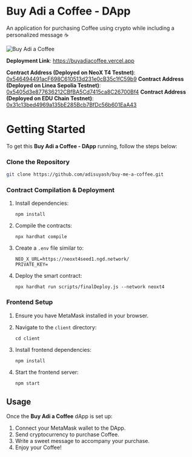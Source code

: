 # Buy Adi a Coffee - DApp

An application for purchasing Coffee using crypto while including a personalized message ☕️

![Buy Adi a Coffee](https://github.com/user-attachments/assets/4362ee18-fa4f-420c-9420-2c38f9312a6e)

**Deployment Link**: https://buyadiacoffee.vercel.app

**Contract Address (Deployed on NeoX T4 Testnet)**: [0x546494491acF698C610513d231e0cB35c1fC59b9](https://xt4scan.ngd.network/address/0x546494491acF698C610513d231e0cB35c1fC59b9)
**Contract Address (Deployed on Linea Sepolia Testnet)**: [0x5405d3e877636212CBfBA5Cd7415ca8C26700Bf4](https://sepolia.lineascan.build/address/0x5405d3e877636212CBfBA5Cd7415ca8C26700Bf4)
**Contract Address (Deployed on EDU Chain Testnet)**: [0x31c13bed4969a135bE285Bcb7BfDc56b601EaA43](https://edu-chain-testnet.blockscout.com/address/0x31c13bed4969a135bE285Bcb7BfDc56b601EaA43)


# Getting Started

To get this **Buy Adi a Coffee - DApp** running, follow the steps below:

### Clone the Repository
   ```bash
   git clone https://github.com/adisuyash/buy-me-a-coffee.git
   ```

### Contract Compilation & Deployment

1. Install dependencies:
   ```
   npm install
   ```

2. Compile the contracts:
   ```
   npx hardhat compile
   ```

3. Create a `.env` file similar to:

   ```
   NEO_X_URL=https://neoxt4seed1.ngd.network/
   PRIVATE_KEY=
   ```

4. Deploy the smart contract:
   ```
   npx hardhat run scripts/finalDeploy.js --network neoxt4
   ```

### Frontend Setup

1. Ensure you have MetaMask installed in your browser.

2. Navigate to the `client` directory:
   ```
   cd client
   ```

3. Install frontend dependencies:

   ```
   npm install
   ```

4. Start the frontend server:

   ```
   npm start
   ```


## Usage

Once the **Buy Adi a Coffee** dApp is set up:

1. Connect your MetaMask wallet to the DApp.
2. Send cryptocurrency to purchase Coffee.
3. Write a sweet message to accompany your purchase.
4. Enjoy your Coffee!
